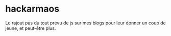 # hackarmaos
Le rajout pas du tout prévu de js sur mes blogs pour leur donner un coup de jeune, et peut-être plus.
